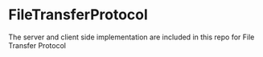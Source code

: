 # FileTransferProtocol
The server and client side implementation are included in this repo for File Transfer Protocol
